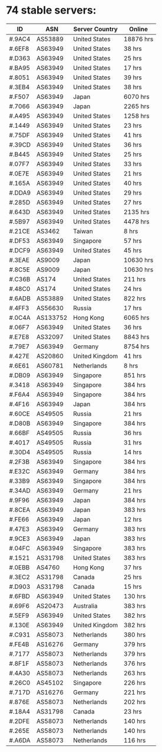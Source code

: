 # 74 stable servers:

| ID | ASN | Server Country | Online |
| ------ | ------ | ------ | ------ |
| #.9AC4 | AS53889 | United States | 18876 hrs |
| #.6EF8 | AS63949 | United States | 38 hrs |
| #.D363 | AS63949 | United States | 25 hrs |
| #.BA95 | AS63949 | United States | 17 hrs |
| #.8051 | AS63949 | United States | 39 hrs |
| #.3EB4 | AS63949 | United States | 38 hrs |
| #.F507 | AS63949 | Japan | 6070 hrs |
| #.7066 | AS63949 | Japan | 2265 hrs |
| #.A495 | AS63949 | United States | 1258 hrs |
| #.1449 | AS63949 | United States | 23 hrs |
| #.75DF | AS63949 | United States | 41 hrs |
| #.39CD | AS63949 | United States | 36 hrs |
| #.B445 | AS63949 | United States | 25 hrs |
| #.07F7 | AS63949 | United States | 33 hrs |
| #.0E7E | AS63949 | United States | 21 hrs |
| #.165A | AS63949 | United States | 40 hrs |
| #.DDA9 | AS63949 | United States | 29 hrs |
| #.285D | AS63949 | United States | 27 hrs |
| #.643D | AS63949 | United States | 2135 hrs |
| #.5B97 | AS63949 | United States | 4478 hrs |
| #.21CE | AS3462 | Taiwan | 8 hrs |
| #.DF53 | AS63949 | Singapore | 57 hrs |
| #.DCF9 | AS63949 | United States | 45 hrs |
| #.3EAE | AS9009 | Japan | 10630 hrs |
| #.8C5E | AS9009 | Japan | 10630 hrs |
| #.C36B | AS174 | United States | 211 hrs |
| #.48C0 | AS174 | United States | 24 hrs |
| #.6ADB | AS53889 | United States | 822 hrs |
| #.4FF3 | AS56630 | Russia | 17 hrs |
| #.0C4A | AS133752 | Hong Kong | 6065 hrs |
| #.06F7 | AS63949 | United States | 36 hrs |
| #.E7E8 | AS32097 | United States | 8843 hrs |
| #.79E7 | AS63949 | Germany | 8754 hrs |
| #.427E | AS20860 | United Kingdom | 41 hrs |
| #.6E61 | AS60781 | Netherlands | 8 hrs |
| #.DB09 | AS63949 | Singapore | 851 hrs |
| #.3418 | AS63949 | Singapore | 384 hrs |
| #.F6A4 | AS63949 | Singapore | 384 hrs |
| #.4F16 | AS63949 | Japan | 384 hrs |
| #.60CE | AS49505 | Russia | 21 hrs |
| #.D80B | AS63949 | Singapore | 384 hrs |
| #.66BF | AS49505 | Russia | 36 hrs |
| #.4017 | AS49505 | Russia | 31 hrs |
| #.30D4 | AS49505 | Russia | 14 hrs |
| #.2F3B | AS63949 | Singapore | 384 hrs |
| #.E32C | AS63949 | Germany | 384 hrs |
| #.33B9 | AS63949 | Singapore | 384 hrs |
| #.34AD | AS63949 | Germany | 21 hrs |
| #.9F96 | AS63949 | Japan | 384 hrs |
| #.8CEA | AS63949 | Japan | 383 hrs |
| #.FE66 | AS63949 | Japan | 12 hrs |
| #.47E3 | AS63949 | Germany | 383 hrs |
| #.9CE3 | AS63949 | Japan | 383 hrs |
| #.04FC | AS63949 | Singapore | 383 hrs |
| #.1521 | AS31798 | United States | 383 hrs |
| #.0EBB | AS4760 | Hong Kong | 37 hrs |
| #.3EC2 | AS31798 | Canada | 25 hrs |
| #.D903 | AS31798 | Canada | 15 hrs |
| #.6FBD | AS63949 | United States | 130 hrs |
| #.69F6 | AS20473 | Australia | 383 hrs |
| #.5EF9 | AS63949 | United States | 382 hrs |
| #.130E | AS63949 | United Kingdom | 382 hrs |
| #.C931 | AS58073 | Netherlands | 380 hrs |
| #.FE4B | AS16276 | Germany | 379 hrs |
| #.7177 | AS58073 | Netherlands | 379 hrs |
| #.8F1F | AS58073 | Netherlands | 376 hrs |
| #.4A30 | AS58073 | Netherlands | 263 hrs |
| #.26C0 | AS45102 | Singapore | 226 hrs |
| #.717D | AS16276 | Germany | 221 hrs |
| #.876E | AS58073 | Netherlands | 202 hrs |
| #.18A4 | AS31798 | Canada | 23 hrs |
| #.2DFE | AS58073 | Netherlands | 140 hrs |
| #.265E | AS58073 | Netherlands | 140 hrs |
| #.A6DA | AS58073 | Netherlands | 116 hrs |

